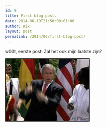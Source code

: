 ```yaml
---
id: 9
title: First blog post.
date: 2014-06-19T21:50:00+01:00
author: Rik
layout: post
permalink: /2014/06/first-blog-post/
---
```

w00t, eerste post! Zal het ook mijn laatste zijn?

![](/images/firstblog.gif)
